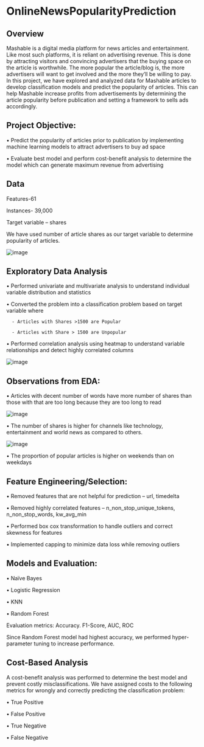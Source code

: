 # OnlineNewsPopularityPrediction

## Overview
Mashable is a digital media platform for news articles and entertainment. Like most such platforms, it is reliant on advertising revenue. This is done by attracting visitors and convincing advertisers that the buying space on the article is worthwhile. The more popular the article/blog is, the more advertisers will want to get involved and the more they’ll be willing to pay.  
In this project, we have explored and analyzed data for Mashable articles to develop classification models and predict the popularity of articles. This can help Mashable increase profits from advertisements by determining the article popularity before publication and setting a framework to sells ads accordingly.

## Project Objective:
• Predict the popularity of articles prior to publication by implementing machine learning models to attract advertisers to buy ad space


• Evaluate best model and perform cost-benefit analysis to determine the model which can generate maximum revenue from advertising

## Data
Features-61

Instances- 39,000

Target variable – shares 

We have used number of article shares as our target variable to determine popularity of articles. 

![image](https://user-images.githubusercontent.com/58203363/204112773-3fc1900d-8491-45da-9c9f-53fe2badd8d4.png)

 
## Exploratory Data Analysis
•	Performed univariate and multivariate analysis to understand individual variable distribution and statistics

•	Converted the problem into a classification problem based on target variable where

      -	Articles with Shares >1500 are Popular
      
      -	Articles with Share > 1500 are Unpopular
      
•	Performed correlation analysis using heatmap to understand variable relationships and detect highly correlated columns

![image](https://user-images.githubusercontent.com/58203363/204112814-5fb5bbf5-6e97-4803-b11d-aa3c2aa6b2f2.png)


## Observations from EDA:
•	Articles with decent number of words have more number of shares than those with that are too long because they are too long to read

![image](https://user-images.githubusercontent.com/58203363/204112822-8a1dbd0e-cd9e-4a39-b235-3c8fe90987e5.png)
 

•	The number of shares is higher for channels like technology, entertainment and world news as compared to others.

![image](https://user-images.githubusercontent.com/58203363/204112830-bbd6cc7e-b391-4db5-8e2a-d3a380cb7511.png)
 
•	The proportion of popular articles is higher on weekends than on weekdays


## Feature Engineering/Selection:
•	Removed features that are not helpful for prediction – url, timedelta

•	Removed highly correlated features – n_non_stop_unique_tokens, n_non_stop_words, kw_avg_min

•	Performed box cox transformation to handle outliers and correct skewness for features

•	Implemented capping to minimize data loss while removing outliers


## Models and Evaluation:
•	Naïve Bayes

•	Logistic Regression

•	KNN

•	Random Forest

Evaluation metrics: Accuracy. F1-Score, AUC, ROC 

Since Random Forest model had highest accuracy, we performed hyper-parameter tuning to increase performance.

## Cost-Based Analysis
A cost-benefit analysis was performed to determine the best model and prevent costly misclassifications. We have assigned costs to the following metrics for wrongly and correctly predicting the classification problem:

•	True Positive

•	False Positive

•	True Negative

•	False Negative
